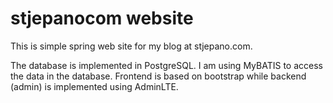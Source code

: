 # stjepanocom website

This is simple spring web site for my blog at stjepano.com.

The database is implemented in PostgreSQL. I am using MyBATIS to access the data in the database. Frontend is based on bootstrap while backend (admin) is implemented using AdminLTE.